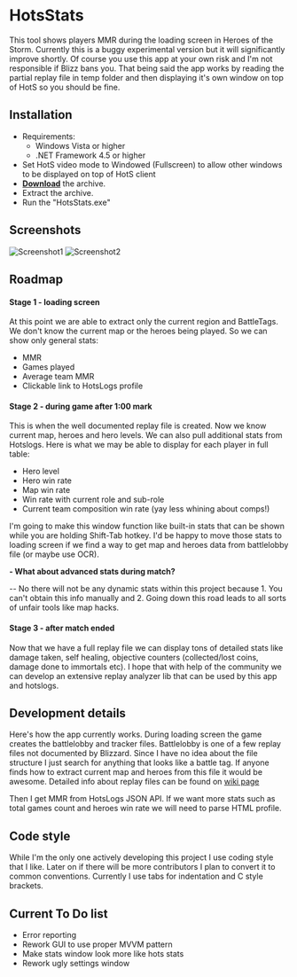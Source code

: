 HotsStats
===========
This tool shows players MMR during the loading screen in Heroes of the Storm. Currently this is a buggy experimental version but it will significantly improve shortly. Of course you use this app at your own risk and I'm not responsible if Blizz bans you. That being said the app works by reading the partial replay file in temp folder and then displaying it's own window on top of HotS so you should be fine.

Installation
---------------------------
- Requirements:
  - Windows Vista or higher
  - .NET Framework 4.5 or higher
- Set HotS video mode to Windowed (Fullscreen) to allow other windows to be displayed on top of HotS client
- [__Download__](https://github.com/Poma/HotsStats/releases) the archive.
- Extract the archive.
- Run the "HotsStats.exe"

Screenshots
---------------------------
![Screenshot1](https://cloud.githubusercontent.com/assets/2109710/13773994/7893fdc6-eaad-11e5-99b9-d913f2551cd5.png)
![Screenshot2](https://cloud.githubusercontent.com/assets/2109710/13773945/35ccde54-eaad-11e5-8f35-79312addead6.png)

Roadmap
--------------------------
#### Stage 1 - loading screen
At this point we are able to extract only the current region and BattleTags. We don't know the current map or the heroes being played. So we can show only general stats:
* MMR
* Games played
* Average team MMR
* Clickable link to HotsLogs profile

#### Stage 2 - during game after 1:00 mark
This is when the well documented replay file is created. Now we know current map, heroes and hero levels. We can also pull additional stats from Hotslogs. Here is what we may be able to display for each player in full table:
* Hero level
* Hero win rate
* Map win rate
* Win rate with current role and sub-role
* Current team composition win rate (yay less whining about comps!)

I'm going to make this window function like built-in stats that can be shown while you are holding Shift-Tab hotkey. I'd be happy to move those stats to loading screen if we find a way to get map and heroes data from battlelobby file (or maybe use OCR).

**- What about advanced stats during match?**

-- No there will not be any dynamic stats within this project because 1. You can't obtain this info manually and 2. Going down this road leads to all sorts of unfair tools like map hacks.

#### Stage 3 - after match ended
Now that we have a full replay file we can display tons of detailed stats like damage taken, self healing, objective counters (collected/lost coins, damage done to immortals etc). I hope that with help of the community we can develop an extensive replay analyzer lib that can be used by this app and hotslogs.

Development details
------------------
Here's how the app currently works. During loading screen the game creates the battlelobby and tracker files. Battlelobby is one of a few replay files not documented by Blizzard. Since I have no idea about the file structure I just search for anything that looks like a battle tag. If anyone finds how to extract current map and heroes from this file it would be awesome. Detailed info about replay files can be found on [wiki page](https://github.com/poma/HotsStats/wiki/Details-on-partial-replays)

Then I get MMR from HotsLogs JSON API. If we want more stats such as total games count and heroes win rate we will need to parse HTML profile.

Code style
-------------------
While I'm the only one actively developing this project I use coding style that I like. Later on if there will be more contributors I plan to convert it to common conventions. Currently I use tabs for indentation and C style brackets.

Current To Do list
---------------------
* Error reporting
* Rework GUI to use proper MVVM pattern
* Make stats window look more like hots stats
* Rework ugly settings window
